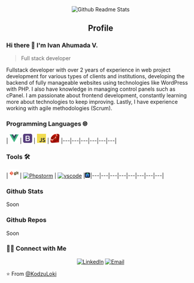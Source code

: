 <p align="center">
 <img with="100px" src="https://media.tenor.com/BWk4_NBCmtgAAAAC/one-piece.gif" align="center" alt="Github Readme Stats" />
 <h2 align="center">Profile</h2>
</p>

### Hi there 👋 I'm Ivan Ahumada V.
> Full stack developer


<div>
 <p>
Fullstack developer with over 2 years of experience in web project development for various types of clients and institutions, developing the backend of fully manageable websites using technologies like WordPress with PHP.
I also have knowledge in managing control panels such as cPanel.
I am passionate about frontend development, constantly learning more about technologies to keep improving.
Lastly, I have experience working with agile methodologies (Scrum).
</p>
</div>

### Programming Languages 🌐

| [<img src="https://raw.githubusercontent.com/github/explore/80688e429a7d4ef2fca1e82350fe8e3517d3494d/topics/vue/vue.png" alt="Vue" width="24">](https://vuejs.org/)  |  [<img src="https://raw.githubusercontent.com/github/explore/80688e429a7d4ef2fca1e82350fe8e3517d3494d/topics/bootstrap/bootstrap.png" alt="Bootstrap" width="24">](https://getbootstrap.com/) |  [<img src="https://raw.githubusercontent.com/github/explore/80688e429a7d4ef2fca1e82350fe8e3517d3494d/topics/javascript/javascript.png" alt="Javascript" width="24">](https://www.javascript.com) | [<img src="https://raw.githubusercontent.com/github/explore/80688e429a7d4ef2fca1e82350fe8e3517d3494d/topics/ruby/ruby.png" alt="Ruby" width="24">](https://www.ruby-lang.org/es/)
|---|---|---|---|---|---|
 
### Tools 🛠️

| [<img src="https://raw.githubusercontent.com/github/explore/80688e429a7d4ef2fca1e82350fe8e3517d3494d/topics/git/git.png" alt="Git" width="24">](https://git-scm.com/) |  [<img src="https://logonoid.com/images/phpstorm-logo.png" alt="Phpstorm" width="24">](https://www.jetbrains.com/phpstorm/) | [<img src="https://upload.wikimedia.org/wikipedia/commons/thumb/2/2d/Visual_Studio_Code_1.18_icon.svg/1200px-Visual_Studio_Code_1.18_icon.svg.png" alt="vscode" width="24">](https://code.visualstudio.com/)
|<svg xmlns="http://www.w3.org/2000/svg" width="1em" height="1em" viewBox="0 0 256 256"><g fill="none"><rect width="256" height="256" fill="#242938" rx="60"/><path fill="#073042" d="M107.028 48.818h-46.24c-9.208 0-16.777 7.862-16.777 17.597c-.33 9.396 6.907 17.255 15.959 17.596h47.552z"/><path fill="#4285f4" d="M211.835 205.303H60.789c-9.374 0-16.778-7.858-16.778-17.596V66.247c0 9.735 7.569 17.594 16.778 17.764H187.32S212 81.793 212 101.097v104.206z"/><path fill="#3870b2" d="M141.413 143.12c6.746-5.295 8.062-15.203 2.966-22.038c-2.8-3.758-7.078-6.149-11.687-6.321h.494a6.9 6.9 0 0 1 2.637 0v-9.737c0-1.196-.496-2.221-1.483-2.732c-1.482-.855-3.291-.342-4.113 1.195c-.33.513-.494 1.025-.33 1.708v9.907c-8.226 1.367-13.985 9.397-12.672 18.111v.17c.661 4.1 2.802 7.859 6.091 10.25l-27.807 61.841h18.1l12.832-28.358c1.484-3.418 5.431-4.954 8.886-3.246c1.319.684 2.468 1.879 3.126 3.246l13.33 28.358h18.426zm-9.377-2.733c-5.266 0-9.379-4.442-9.379-9.907c0-5.469 4.278-9.739 9.542-9.569c2.468 0 4.611 1.026 6.418 2.736c3.784 3.756 3.784 9.907.164 13.836c-1.644 1.709-4.114 2.904-6.745 2.904"/><path fill="#fff" d="M96.992 57.363h64.826v12.299H96.992z"/><path fill="#073042" d="M127.1 120.741c5.099 0 9.38 4.442 9.216 9.908c0 5.296-4.28 9.738-9.546 9.567c-5.099 0-9.214-4.441-9.214-9.736c0-2.563.986-4.956 2.801-6.833c1.807-1.881 4.273-2.906 6.743-2.906m3.62-5.639v-10.249c0-1.196-.493-2.22-1.48-2.734c-1.48-.854-3.291-.341-4.117 1.197c-.33.512-.493 1.025-.33 1.708v9.909c-8.226 1.365-13.985 9.397-12.664 18.109v.171c.659 4.097 2.795 7.857 6.086 10.247l-35.046 78.072c-1.315 2.736-1.151 6.15.659 8.713c2.629 3.928 7.734 4.953 11.514 2.221c1.32-.855 2.307-2.221 2.964-3.588l23.365-51.934c1.48-3.416 5.429-4.954 8.885-3.246c1.316.684 2.466 1.881 3.125 3.246l23.858 51.422c1.977 4.27 6.91 5.978 11.027 3.927c4.11-2.048 5.757-7.174 3.781-11.445l-36.031-77.728c6.58-5.468 7.733-15.545 2.465-22.379c-1.971-2.734-4.77-4.613-8.061-5.639"/><path fill="#3ddc84" d="M152.276 68.296c-2.471 0-4.445-1.881-4.445-4.442c0-1.196.492-2.562 1.315-3.417c1.811-1.707 4.445-1.707 6.255 0a4.77 4.77 0 0 1 1.315 3.246c-.164 2.563-1.974 4.442-4.44 4.613m-48.704-.171c-2.472 0-4.443-2.05-4.443-4.442c0-1.196.495-2.391 1.314-3.246c1.482-1.878 4.283-2.221 6.09-.681h.165c1.808 1.707 1.972 4.61.33 6.49l-.495.681c-.821.855-1.971 1.369-3.127 1.369zm50.019-27.505l8.72-15.716c.493-.854.164-1.879-.493-2.562c-.823-.342-1.644-.171-2.137.513l-9.052 16.228c-14.478-6.662-30.931-6.662-45.246 0l-8.885-16.058c-.33-.512-.99-1.025-1.65-1.025c-.656 0-1.315.342-1.646 1.025c-.328.513-.328 1.366 0 1.879l8.888 15.716c-15.47 8.71-25.505 25.114-26.982 43.221h105.629c-1.313-18.277-11.516-34.511-26.982-43.221"/><path fill="#073042" d="M197.37 117.839h-6.911c-.331.168-.659.51-.659 1.022v113.605c0 .511.328.853.825.853h7.238c8.391 0 15.137-7.176 15.137-15.716V101.95c0 8.712-6.746 15.717-15.137 15.717h-.493z"/></g></svg>|---|---|---|---|---|---|---|---|

### Github Stats

Soon

### Github Repos

Soon

<h3> 🤝🏻 Connect with Me </h3>

<p align="center">
<a href="https://www.linkedin.com/in/iván-alejandro-ahumada-valdés-b64a1b17a/" target="_blank"><img alt="LinkedIn" src="https://img.shields.io/badge/LinkedIn-@Kodzuloki-blue?style=flat&logo=linkedin"></a>
<a href="mailto:elioth.bass@gmail.com"><img alt="Email" src="https://img.shields.io/badge/Email-elioth.bass@gmail.com-blue?style=flat&logo=gmail"></a>
</p>


⭐️ From [@KodzuLoki](https://github.com/KodzuLoki)

